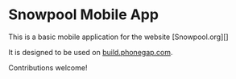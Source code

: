 Snowpool Mobile App
===================

This is a basic mobile application for the website [Snowpool.org][]

It is designed to be used on [build.phonegap.com][].

Contributions welcome!

  [Snowpool]: http://wibble.bibble:3000
  [build.phonegap.com]: http://build.phonegap.com
